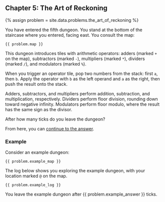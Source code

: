 ## Chapter 5: The Art of Reckoning

{% assign problem = site.data.problems.the_art_of_reckoning %}

You have entered the fifth dungeon. You stand at the bottom of the staircase where you entered, facing east. You consult the map:

```
{{ problem.map }}
```

This dungeon introduces tiles with arithmetic operators: adders (marked `+` on the map), subtractors (marked `-`), multipliers (marked `*`), dividers (marked `/`), and modulators (marked `%`).

When you trigger an operator tile, pop two numbers from the stack: first `a`, then `b`. Apply the operator with `b` as the left operand and `a` as the right, then push the result onto the stack.

Adders, subtractors, and multipliers perform addition, subtraction, and multiplication, respectively. Dividers perform floor division, rounding down toward negative infinity.
Modulators perform floor modulo, where the result has the same sign as the divisor.

After how many ticks do you leave the dungeon?

From here, you can [continue to the answer](../../answers/chapters/05/the-art-of-reckoning.md).


### Example

Consider an example dungeon:

```
{{ problem.example_map }}
```

The log below shows you exploring the example dungeon, with your location marked `@` on the map.

```
{{ problem.example_log }}
```

You leave the example dungeon after {{ problem.example_answer }} ticks.

